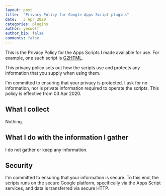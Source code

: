 ```yaml
---
layout: post
title:  "Privacy Policy for Google Apps Script plugins"
date:   3 Apr 2020
categories: plugins
author: yeswolf
author_bio: false
comments: false
---
```


This is the Privacy Policy for the Apps Scripts I made available for use. For example, one such script is [G2HTML](https://github.com/yeswolf/G2HTML).

This privacy policy sets out how the scripts use and protects any information that you supply when using them.

I'm committed to ensuring that your privacy is protected. I ask for no information, nor is private information required to operate the scripts. This policy is effective from 03 Apr 2020.

## What I collect

Nothing.

## What I do with the information I gather

I do not gather or keep any information.

## Security

I'm committed to ensuring that your information is secure. To this end, the scripts runs on the secure Google platform, specifically via the Apps Script services, and data is transferred via secure HTTP.